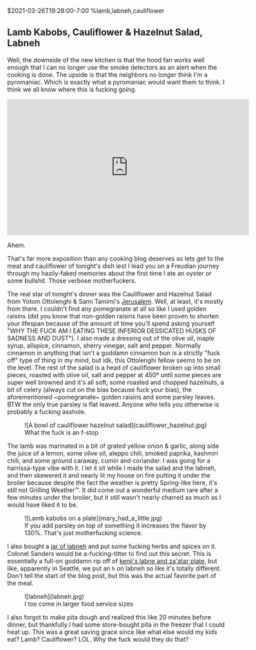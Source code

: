$2021-03-26T19:28:00-7:00
%lamb,labneh,cauliflower
## Lamb Kabobs, Cauliflower & Hazelnut Salad, Labneh

Well, the downside of the new kitchen is that the hood fan works well enough that I can no longer use the smoke detectors as an alert when the cooking is done. The upside is that the neighbors no longer think I'm a pyromaniac. Which is exactly what a pyromaniac would want them to think. I think we all know where this is fucking going.

<iframe width="560" height="315" src="https://www.youtube.com/embed/wmin5WkOuPw" title="YouTube video player" frameborder="0" allow="autoplay; encrypted-media;" allowfullscreen></iframe>

Ahem.

That's far more exposition than any cooking blog deserves so lets get to the meat and cauliflower of tonight's dish lest I lead you on a Freudian journey through my hazily-faked memories about the first time I ate an oyster or some bullshit. Those verbose motherfuckers.

The real star of tonight's dinner was the Cauliflower and Hazelnut Salad from Yotom Ottolenghi & Sami Tamimi's [Jerusalem](https://bookshop.org/books/jerusalem-a-cookbook/9781607743941). Well, at least, it's mostly from there. I couldn't find any pomegranate at all so like I used golden raisins (did you know that non-golden raisins have been proven to shorten your lifespan because of the amount of time you'll spend asking yourself "WHY THE FUCK AM I EATING THESE INFERIOR DESSICATED HUSKS OF SADNESS AND DUST"). I also made a dressing out of the olive oil, maple syrup, allspice, cinnamon, sherry vinegar, salt and pepper. Normally cinnamon in anything that isn't a goddamn cinnamon bun is a strictly "fuck off" type of thing in my mind, but idk, this Ottolenghi fellow seems to be on the level. The rest of the salad is a head of cauliflower broken up into small pieces, roasted with olive oil, salt and pepper at 450º until some pieces are super well browned and it's all soft, some roasted and chopped hazelnuts, a bit of celery (always cut on the bias because fuck your bias), the aforementioned ~pomegranate~ golden raisins and some parsley leaves. BTW the only true parsley is flat leaved. Anyone who tells you otherwise is probably a fucking asshole.

<figure>
![A bowl of cauliflower hazelnut salad](cauliflower_hazelnut.jpg)
<figcaption>What the fuck is an f-stop</figcaption>
</figure>

The lamb was marinated in a bit of grated yellow onion & garlic, along side the juice of a lemon, some olive oil, aleppo chili, smoked paprika, kashmiri chili, and some ground caraway, cumin and coriander. I was going for a harrissa-type vibe with it. I let it sit while I made the salad and the labneh, and then skewered it and nearly lit my house on fire putting it under the broiler because despite the fact the weather is pretty Spring-like here, it's still not Grilling Weather™. It did come out a wonderful medium rare after a few minutes under the broiler, but it still wasn't nearly charred as much as I would have liked it to be.

<figure>
![Lamb kabobs on a plate](mary_had_a_little.jpg)
<figcaption>If you add parsley on top of something it increases the flavor by 130%. That's just motherfucking science.</figcaption>
</figure>

I also bought a [jar of labneh](http://samishbay.com/milk-yogurt-kefir/) and put some fucking herbs and spices on it. Colonel Sanders would be a-fucking-titter to find out this secret. This is essentially a full-on goddamn rip off of [kenji's labne and za'atar plate](https://www.youtube.com/watch?v=rf8qsGovFaA), but like, apparently in Seattle, we put an `h` on labneh so like it's totally different. Don't tell the start of the blog post, but this was the actual favorite part of the meal.

<figure>
![labneh](labneh.jpg)
<figcaption>I too come in larger food service sizes</figcaption>
</figure>

I also forgot to make pita dough and realized this like 20 minutes before dinner, but thankfully I had some store-bought pita in the freezer that I could heat up. This was a great saving grace since like what else would my kids eat? Lamb? Cauliflower? LOL. Why the fuck would they do that?
